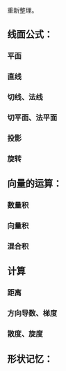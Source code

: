 
重新整理。

## 线面公式：

### 平面

### 直线

### 切线、法线

### 切平面、法平面

### 投影

### 旋转

## 向量的运算：

### 数量积

### 向量积

### 混合积

## 计算

### 距离

### 方向导数、梯度

### 散度、旋度

## 形状记忆：
